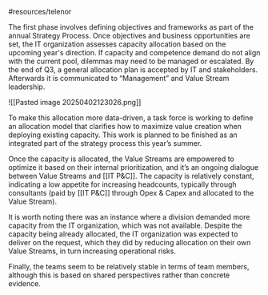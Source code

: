 #resources/telenor  

The first phase involves defining objectives and frameworks as part of the annual Strategy Process. Once objectives and business opportunities are set, the IT organization assesses capacity allocation based on the upcoming year's direction. If capacity and competence demand do not align with the current pool, dilemmas may need to be managed or escalated. By the end of Q3, a general allocation plan is accepted by IT and stakeholders. Afterwards it is communicated to “Management” and Value Stream leadership.

![[Pasted image 20250402123026.png]]

To make this allocation more data-driven, a task force is working to define an allocation model that clarifies how to maximize value creation when deploying existing capacity. This work is planned to be finished as an integrated part of the strategy process this year’s summer.

Once the capacity is allocated, the Value Streams are empowered to optimize it based on their internal prioritization, and it’s an ongoing dialogue between Value Streams and [[IT P&C]]. The capacity is relatively constant, indicating a low appetite for increasing headcounts, typically through consultants (paid by [[IT P&C]] through Opex & Capex and allocated to the Value Stream).

It is worth noting there was an instance where a division demanded more capacity from the IT organization, which was not available. Despite the capacity being already allocated, the IT organization was expected to deliver on the request, which they did by reducing allocation on their own Value Streams, in turn increasing operational risks.

Finally, the teams seem to be relatively stable in terms of team members, although this is based on shared perspectives rather than concrete evidence.